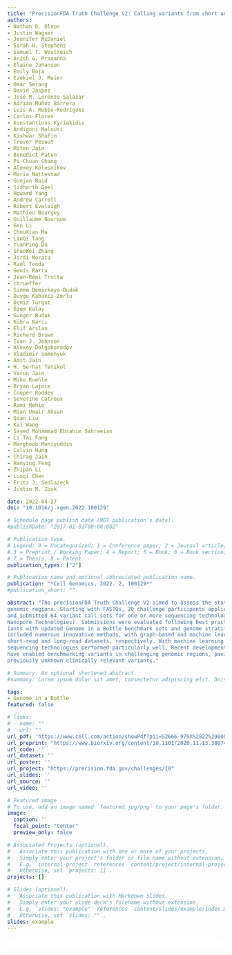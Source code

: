 ```yaml
---
title: "PrecisionFDA Truth Challenge V2: Calling variants from short and long reads in difficult-to-map regions"
authors:
- Nathan D. Olson
- Justin Wagner
- Jennifer McDaniel
- Sarah H. Stephens
- Samuel T. Westreich
- Anish G. Prasanna
- Elaine Johanson
- Emily Boja
- Ezekiel J. Maier
- Omar Serang
- David Jáspez
- José M. Lorenzo-Salazar
- Adrián Muñoz Barrera
- Luis A. Rubio-Rodríguez
- Carlos Flores
- Konstantinos Kyriakidis
- Andigoni Malousi
- Kishwar Shafin
- Trevor Pesout
- Miten Jain
- Benedict Paten
- Pi-Chuan Chang
- Alexey Kolesnikov
- Maria Nattestad
- Gunjan Baid
- Sidharth Goel
- Howard Yang
- Andrew Carroll
- Robert Eveleigh
- Mathieu Bourgey
- Guillaume Bourque
- Gen Li
- ChouXian Ma
- LinQi Tang
- YuanPing Du
- ShaoWei Zhang
- Jordi Morata
- Raúl Tonda
- Genís Parra
- Jean-Rémi Trotta
- cbrueffer
- Sinem Demirkaya-Budak
- Duygu Kabakci-Zorlu
- Deniz Turgut
- Özem Kalay
- Gungor Budak
- Kübra Narcı
- Elif Arslan
- Richard Brown
- Ivan J. Johnson
- Alexey Dolgoborodov
- Vladimir Semenyuk
- Amit Jain
- H. Serhat Tetikol
- Varun Jain
- Mike Ruehle
- Bryan Lajoie
- Cooper Roddey
- Severine Catreux
- Rami Mehio
- Mian Umair Ahsan
- Qian Liu
- Kai Wang
- Sayed Mohammad Ebrahim Sahraeian
- Li Tai Fang
- Marghoob Mohiyuddin
- Calvin Hung
- Chirag Jain
- Hanying Feng
- Zhipan Li
- Luoqi Chen
- Fritz J. Sedlazeck
- Justin M. Zook

date: 2022-04-27
doi: "10.1016/j.xgen.2022.100129"

# Schedule page publish date (NOT publication's date).
#publishDate: "2017-01-01T00:00:00Z"

# Publication type.
# Legend: 0 = Uncategorized; 1 = Conference paper; 2 = Journal article;
# 3 = Preprint / Working Paper; 4 = Report; 5 = Book; 6 = Book section;
# 7 = Thesis; 8 = Patent
publication_types: ["2"]

# Publication name and optional abbreviated publication name.
publication: "*Cell Genomics, 2022. 2, 100129*"
#publication_short: ""

abstract: "The precisionFDA Truth Challenge V2 aimed to assess the state of the art of variant calling in challenging
genomic regions. Starting with FASTQs, 20 challenge participants applied their variant-calling pipelines
and submitted 64 variant call sets for one or more sequencing technologies (Illumina, PacBio HiFi, and Oxford
Nanopore Technologies). Submissions were evaluated following best practices for benchmarking small var-
iants with updated Genome in a Bottle benchmark sets and genome stratifications. Challenge submissions
included numerous innovative methods, with graph-based and machine learning methods scoring best for
short-read and long-read datasets, respectively. With machine learning approaches, combining multiple
sequencing technologies performed particularly well. Recent developments in sequencing and variant calling
have enabled benchmarking variants in challenging genomic regions, paving the way for the identification of
previously unknown clinically relevant variants."

# Summary. An optional shortened abstract.
#summary: Lorem ipsum dolor sit amet, consectetur adipiscing elit. Duis posuere tellus ac convallis placerat. Proin tincidunt magna sed ex sollicitudin condimentum.

tags:
- Genome in a Bottle
featured: false

# links:
# - name: ""
#   url: ""
url_pdf: 'https://www.cell.com/action/showPdf?pii=S2666-979X%2822%2900058-1'
url_preprint: "https://www.biorxiv.org/content/10.1101/2020.11.13.380741v4"
url_code: ''
url_dataset: ''
url_poster: ''
url_project: "https://precision.fda.gov/challenges/10"
url_slides: ''
url_source: ''
url_video: ''

# Featured image
# To use, add an image named `featured.jpg/png` to your page's folder. 
image:
  caption: ''
  focal_point: "Center"
  preview_only: false

# Associated Projects (optional).
#   Associate this publication with one or more of your projects.
#   Simply enter your project's folder or file name without extension.
#   E.g. `internal-project` references `content/project/internal-project/index.md`.
#   Otherwise, set `projects: []`.
projects: []

# Slides (optional).
#   Associate this publication with Markdown slides.
#   Simply enter your slide deck's filename without extension.
#   E.g. `slides: "example"` references `content/slides/example/index.md`.
#   Otherwise, set `slides: ""`.
slides: example
---
```


<html>
  <style>
    section {
        background: white;
        color: black;
        border-radius: 1em;
        padding: 1em;
        left: 50% }
    #inner {
        display: inline-block;
        display: flex;
        align-items: center;
        justify-content: center }
  </style>
  <section>
    <div id="inner">
      <script type='text/javascript' src='https://d1bxh8uas1mnw7.cloudfront.net/assets/embed.js'></script>
        <span style="float:left";
          class="__dimensions_badge_embed__"
          data-doi="10.1016/j.xgen.2022.100129"
          data-hide-zero-citations="true"
          data-legend="always">
        </span>
      <script async src="https://badge.dimensions.ai/badge.js" charset="utf-8"></script>
        <div style="float:right";
          data-link-target="_blank"
          data-badge-details="right"
          data-badge-type="medium-donut"
          data-doi="10.1016/j.xgen.2022.100129"
          data-condensed="true"
          data-hide-no-mentions="true"
          class="altmetric-embed">
        </div>
    </div>
  </section>
